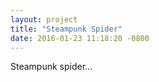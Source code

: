 ```yaml
---
layout: project
title: "Steampunk Spider"
date: 2016-01-23 11:18:20 -0800
---
```

Steampunk spider...
